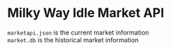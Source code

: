 Milky Way Idle Market API
=========================

`marketapi.json` is the current market information  
`market.db` is the historical market information  
